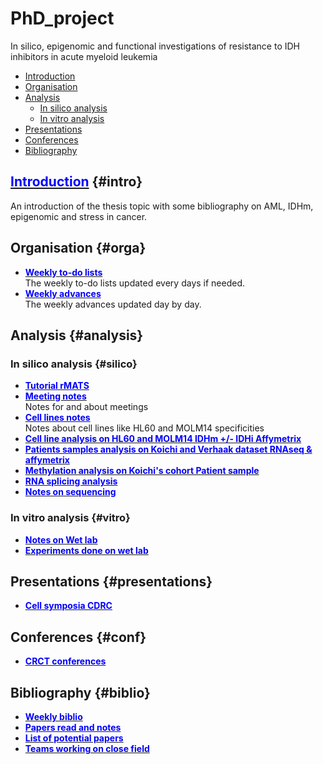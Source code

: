 # PhD_project
In silico, epigenomic and functional investigations of resistance to IDH inhibitors in acute myeloid leukemia

* [Introduction](#intro)
* [Organisation](#orga)
* [Analysis](#analysis)
  * [In silico analysis](#silico)
  * [In vitro analysis](#vitro)
* [Presentations](#presentations)
* [Conferences](#conf)
* [Bibliography](#biblio)

## [<span style="color:blue">Introduction</span>](https://alexishucteau.github.io/PhD_project/Bibliography/Introduction) {#intro}

An introduction of the thesis topic with some bibliography on AML, IDHm, epigenomic and stress in cancer.

## Organisation {#orga}

* [**<span style="color:blue">Weekly to-do lists</span>**](https://alexishucteau.github.io/PhD_project/Todo_list)  
The weekly to-do lists updated every days if needed.
* [**<span style="color:blue">Weekly advances</span>**](https://alexishucteau.github.io/PhD_project/Weekly_advances)  
The weekly advances updated day by day.

## Analysis {#analysis}

### In silico analysis {#silico}

* [**<span style="color:blue">Tutorial rMATS</span>**](https://alexishucteau.github.io/PhD_project/Analysis/In_silico/rMATS_tuto)  
* [**<span style="color:blue">Meeting notes</span>**](https://alexishucteau.github.io/PhD_project/Analysis/In_silico/Meeting_notes)  
Notes for and about meetings
* [**<span style="color:blue">Cell lines notes</span>**](https://alexishucteau.github.io/PhD_project/Analysis/In_silico/Cell_lines_notes)  
Notes about cell lines like HL60 and MOLM14 specificities
* [**<span style="color:blue">Cell line analysis on HL60 and MOLM14 IDHm +/- IDHi Affymetrix</span>**](https://alexishucteau.github.io/PhD_project/Analysis/HL60_MOLM14_RNAseq_analysis)  
* [**<span style="color:blue">Patients samples analysis on Koichi and Verhaak dataset RNAseq & affymetrix</span>**](https://alexishucteau.github.io/PhD_project/Analysis/Patients_samples_Koichi_and_Verhaak_analysis)
* [**<span style="color:blue">Methylation analysis on Koichi's cohort Patient sample</span>**](https://alexishucteau.github.io/PhD_project/Analysis/Koichi_methylation_analysis)
* [**<span style="color:blue">RNA splicing analysis</span>**](https://alexishucteau.github.io/PhD_project/Analysis/In_silico/Splicing_Project/Splicing_analysis)
* [**<span style="color:blue">Notes on sequencing</span>**](https://alexishucteau.github.io/PhD_project/Analysis/In_silico/Sequencing)


### In vitro analysis {#vitro}

* [**<span style="color:blue">Notes on Wet lab</span>**](https://alexishucteau.github.io/PhD_project/Analysis/Wetlab/Notes)
* [**<span style="color:blue">Experiments done on wet lab</span>**](https://alexishucteau.github.io/PhD_project/Analysis/Wetlab/Experiments)

## Presentations {#presentations}

* [**<span style="color:blue">Cell symposia CDRC</span>**](https://alexishucteau.github.io/PhD_project/Presentations/Cell_symposia_Poster_and_flash_talk)

## Conferences {#conf}

* [**<span style="color:blue">CRCT conferences</span>**](https://alexishucteau.github.io/PhD_project/Conferences/CRCT_conf/Main)

## Bibliography {#biblio}

* [**<span style="color:blue">Weekly biblio</span>**](https://alexishucteau.github.io/PhD_project/Bibliography/Paper_weekly_advances)
* [**<span style="color:blue">Papers read and notes</span>**](https://alexishucteau.github.io/PhD_project/Bibliography/Weekly_paper_notes/Paper_read_and_notes)
* [**<span style="color:blue">List of potential papers</span>**](https://alexishucteau.github.io/PhD_project/Bibliography/List_of_potential_interesting_papers)
* [**<span style="color:blue">Teams working on close field</span>**](https://alexishucteau.github.io/PhD_project/Bibliography/Bioinfo_Teams)
